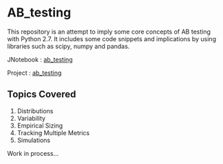 # AB_testing

This repository is an attempt to imply some core concepts of AB testing with Python 2.7. It includes some code snippets and implications by using libraries such as scipy, numpy and pandas.



 JNotebook : <A href='http://nbviewer.jupyter.org/github/sametmarasli/ab_testing/blob/master/ab_testing_repo.ipynb'>ab_testing</A><BR>

 Project : <A href='http://nbviewer.jupyter.org/github/sametmarasli/ab_testing/blob/master/project.ipynb'>ab_testing</A><BR>

## Topics Covered
1. Distributions
2. Variability
3. Empirical Sizing
4. Tracking Multiple Metrics
5. Simulations

Work in process...
